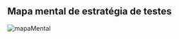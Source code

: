 <h2>Mapa mental de estratégia de testes</h2>

![mapaMental](https://github.com/victor-fpereira/TCC-EBAC-QE/assets/31051335/7f3b3b4f-1a0b-4514-9ada-3510edbf2dcb)
